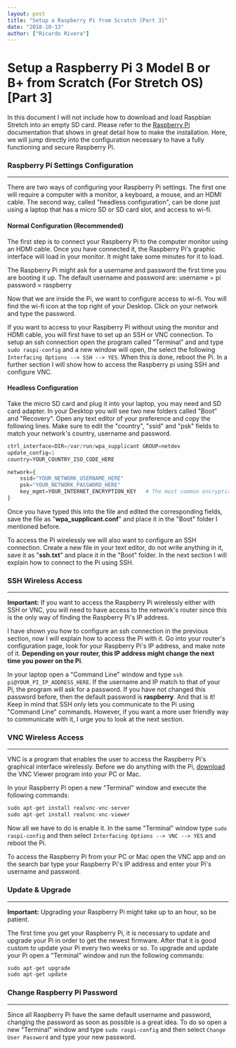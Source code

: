 ```yaml
---
layout: post
title: "Setup a Raspberry Pi from Scratch [Part 3]"
date: "2018-10-13"
author: ["Ricardo Rivera"]
---
```


# Setup a Raspberry Pi 3 Model B or B+ from Scratch (For Stretch OS) [Part 3]

In this document I will not include how to download and load Raspbian Stretch into an empty SD card. Please refer to the [Raspberry Pi](https://www.raspberrypi.org/documentation/installation/installing-images/) documentation that shows in great detail how to make the installation.
Here, we will jump directly into the configuration necessary to have a fully functioning and secure Raspberry Pi.

### Raspberry Pi Settings Configuration
---
There are two ways of configuring your Raspberry Pi settings. The first one will require a computer with a monitor, a keyboard, a mouse, and an HDMI cable. The second way, called "headless configuration", can be done just using a laptop that has a micro SD or SD card slot, and access to wi-fi.

#### Normal Configuration (Recommended)
The first step is to connect your Raspberry Pi to the computer monitor using an HDMI cable. Once you have connected it, the Raspberry Pi's graphic interface will load in your monitor. It might take some minutes for it to load.

The Raspberry Pi might ask for a username and password the first time you are booting it up. The default username and password are:
username = pi
password = raspberry

Now that we are inside the Pi, we want to configure access to wi-fi. You will find the wi-fi icon at the top right of your Desktop. Click on your network and type the password.

If you want to access to your Raspberry Pi without using the monitor and HDMI cable, you will first have to set up an SSH or VNC connection. To setup an ssh connection open the program called "Terminal" and and type `sudo raspi-config` and a new window will open, the select the following `Interfacing Options --> SSH --> YES`. When this is done, reboot the Pi.
In a further section I will show how to access the Raspberry pi using SSH and configure VNC.

#### Headless Configuration
Take the micro SD card and plug it into your laptop, you may need and SD card adapter. In your Desktop you will see two new folders called "Boot" and "Recovery". Open any text editor of your preference and copy the following lines. Make sure to edit the "country", "ssid" and "psk" fields to match your network's country, username and password.

```python
ctrl_interface=DIR=/var/run/wpa_supplicant GROUP=netdev
update_config=1
country=YOUR_COUNTRY_ISO_CODE_HERE

network={
    ssid="YOUR_NETWORK_USERNAME_HERE"
    psk="YOUR_NETWORK_PASSWORD_HERE"
    key_mgmt=YOUR_INTERNET_ENCRYPTION_KEY   # The most common encryption is WPA-PSK
}
```
Once you have typed this into the file and edited the corresponding fields, save the file as "**wpa_supplicant.conf**" and place it in the "Boot" folder I mentioned before.

To access the Pi wirelessly we will also want to configure an SSH connection. Create a new file in your text editor, do not write anything in it, save it as "**ssh.txt**" and place it in the "Boot" folder. In the next section I will explain how to connect to the Pi using SSH.

### SSH Wireless Access
---
**Important:**  If you want to access the Raspberry Pi wirelessly either with SSH or VNC, you will need to have access to the network's router since this is the only way of finding the Raspberry Pi's IP address.

I have shown you how to configure an ssh connection in the previous section, now I will explain how to access the Pi with it.  Go into your router's configuration page, look for your Raspberry Pi's IP address, and make note of it. **Depending on your router, this IP address might change the next time you power on the Pi**.

In your laptop open a "Command Line" window and type `ssh pi@YOUR_PI_IP_ADDRESS_HERE`. If the username and IP match to that of your Pi, the program will ask for a password. If you have not changed this password before, then the default password is **raspberry**.
And that is it! Keep in mind that SSH only lets you communicate to the Pi using "Command Line" commands. However, if you want a more user friendly way to communicate with it, I urge you to look at the next section.

### VNC Wireless Access
---

VNC is a program that enables the user to access the Raspberry Pi's graphical interface wirelessly. Before we do anything with the Pi, [download](https://www.realvnc.com/en/connect/download/viewer/) the VNC Viewer program into your PC or Mac.

In your Raspberry Pi open a new "Terminal" window and execute the following commands:

```python
sudo apt-get install realvnc-vnc-server
sudo apt-get install realvnc-vnc-viewer
```

Now all we have to do is enable it. In the same "Terminal" window type `sudo raspi-config` and then select `Interfacing Options --> VNC --> YES` and reboot the Pi.

To access the Raspberry Pi from your PC or Mac open the VNC app and on the search bar type your Raspberry Pi's IP address and enter your Pi's username and password.

### Update & Upgrade
---
**Important:** Upgrading your Raspberry Pi might take up to an hour, so be patient.

The first time you get your Raspberry Pi, it is necessary to update and upgrade your Pi in order to get the newest firmware. After that it is good custom to update your Pi every two weeks or so. To upgrade and update your Pi open a "Terminal" window and run the following commands:

```python
sudo apt-get upgrade
sudo apt-get update
```

### Change Raspberry Pi Password
---
Since all Raspberry Pi have the same default username and password, changing the password as soon as possible is a great idea. To do so open a new "Terminal" window and type `sudo raspi-config` and then select `Change User Password` and type your new password.
